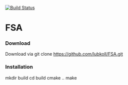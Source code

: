 [![Build Status](https://travis-ci.org/lubkoll/FSA.svg?branch=master)](https://travis-ci.org/lubkoll/FSA/builds)

# FSA

### Download
Download via git clone https://github.com/lubkoll/FSA.git

### Installation
mkdir build
cd build
cmake ..
make
